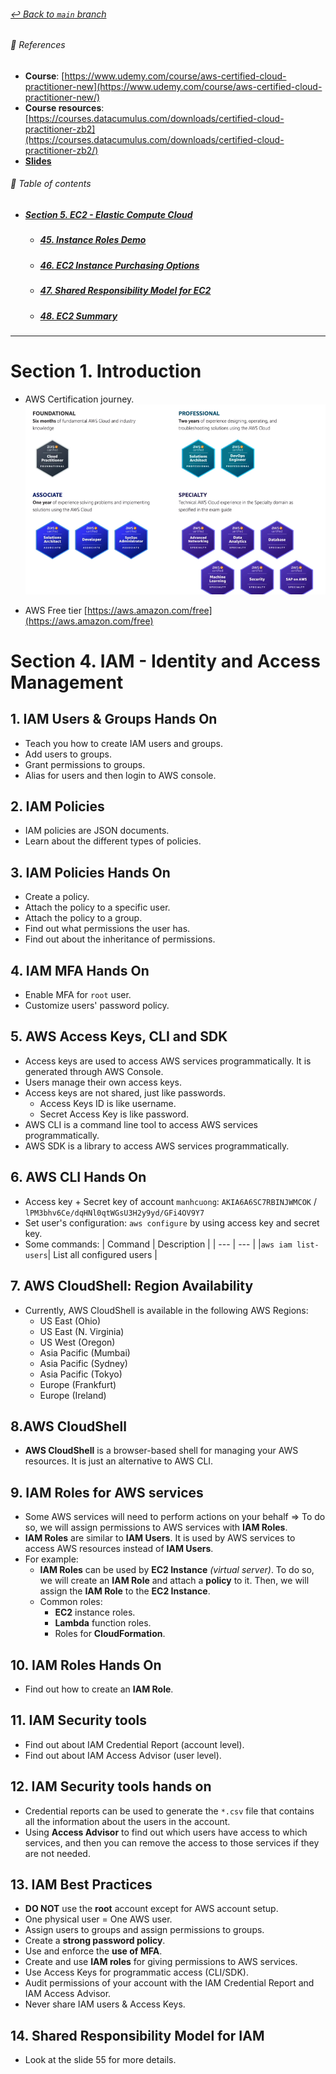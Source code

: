 ###### [_↩ Back to `main` branch_](https://github.com/cuongpiger/cloud/)

###### 🌈 References
- **Course**: [https://www.udemy.com/course/aws-certified-cloud-practitioner-new](https://www.udemy.com/course/aws-certified-cloud-practitioner-new/)
- **Course resources**: [https://courses.datacumulus.com/downloads/certified-cloud-practitioner-zb2](https://courses.datacumulus.com/downloads/certified-cloud-practitioner-zb2/)
- [**Slides**](./docs/slides/AWS%20Certified%20Cloud%20Practitioner%20Slides%20v5.pdf)


###### 🌈 Table of contents
- ##### [Section 5. EC2 - Elastic Compute Cloud](./docs/notes/section05/README.md)
  - ##### [45. Instance Roles Demo](./docs/notes/section05/README.md#45-instance-roles-demo-1)
  - ##### [46. EC2 Instance Purchasing Options](./docs/notes/section05/README.md#46-ec2-instance-purchasing-options-1)
  - ##### [47. Shared Responsibility Model for EC2](./docs/notes/section05/README.md#47-shared-responsibility-model-for-ec2-1)
  - ##### [48. EC2 Summary](./docs/notes/section05/README.md#48-ec2-summary-1)

<hr>

# Section 1. Introduction

- AWS Certification journey.
  ![](img/sec01/01.png)

- AWS Free tier [https://aws.amazon.com/free](https://aws.amazon.com/free)

# Section 4. IAM - Identity and Access Management

## 1. IAM Users & Groups Hands On

- Teach you how to create IAM users and groups.
- Add users to groups.
- Grant permissions to groups.
- Alias for users and then login to AWS console.

## 2. IAM Policies

- IAM policies are JSON documents.
- Learn about the different types of policies.

## 3. IAM Policies Hands On

- Create a policy.
- Attach the policy to a specific user.
- Attach the policy to a group.
- Find out what permissions the user has.
- Find out about the inheritance of permissions.

## 4. IAM MFA Hands On

- Enable MFA for `root` user.
- Customize users' password policy.

## 5. AWS Access Keys, CLI and SDK

- Access keys are used to access AWS services programmatically. It is generated through AWS Console.
- Users manage their own access keys.
- Access keys are not shared, just like passwords.
  - Access Keys ID is like username.
  - Secret Access Key is like password.
- AWS CLI is a command line tool to access AWS services programmatically.
- AWS SDK is a library to access AWS services programmatically.

## 6. AWS CLI Hands On

- Access key + Secret key of account `manhcuong`: `AKIA6A6SC7RBINJWMCOK` / `lPM3bhv6Ce/dqHNl0qtWGsU3H2y9yd/GFi4OV9Y7`
- Set user's configuration: `aws configure` by using access key and secret key.
- Some commands:
  | Command | Description |
  | --- | --- |
  |`aws iam list-users`| List all configured users |

## 7. AWS CloudShell: Region Availability

- Currently, AWS CloudShell is available in the following AWS Regions:
  - US East (Ohio)
  - US East (N. Virginia)
  - US West (Oregon)
  - Asia Pacific (Mumbai)
  - Asia Pacific (Sydney)
  - Asia Pacific (Tokyo)
  - Europe (Frankfurt)
  - Europe (Ireland)

## 8.AWS CloudShell

- **AWS CloudShell** is a browser-based shell for managing your AWS resources. It is just an alternative to AWS CLI.

## 9. IAM Roles for AWS services

- Some AWS services will need to perform actions on your behalf $\Rightarrow$ To do so, we will assign permissions to AWS services with **IAM Roles**.
- **IAM Roles** are similar to **IAM Users**. It is used by AWS services to access AWS resources instead of **IAM Users**.
- For example:
  - **IAM Roles** can be used by **EC2 Instance** _(virtual server)_. To do so, we will create an **IAM Role** and attach a **policy** to it. Then, we will assign the **IAM Role** to the **EC2 Instance**.
  - Common roles:
    - **EC2** instance roles.
    - **Lambda** function roles.
    - Roles for **CloudFormation**.

## 10. IAM Roles Hands On

- Find out how to create an **IAM Role**.

## 11. IAM Security tools

- Find out about IAM Credential Report (account level).
- Find out about IAM Access Advisor (user level).

## 12. IAM Security tools hands on

- Credential reports can be used to generate the `*.csv` file that contains all the information about the users in the account.
- Using **Access Advisor** to find out which users have access to which services, and then you can remove the access to those services if they are not needed.

## 13. IAM Best Practices

- **DO NOT** use the **root** account except for AWS account setup.
- One physical user = One AWS user.
- Assign users to groups and assign permissions to groups.
- Create a **strong password policy**.
- Use and enforce the **use of MFA**.
- Create and use **IAM roles** for giving permissions to AWS services.
- Use Access Keys for programmatic access (CLI/SDK).
- Audit permissions of your account with the IAM Credential Report and IAM Access Advisor.
- Never share IAM users & Access Keys.

## 14. Shared Responsibility Model for IAM

- Look at the slide 55 for more details.

